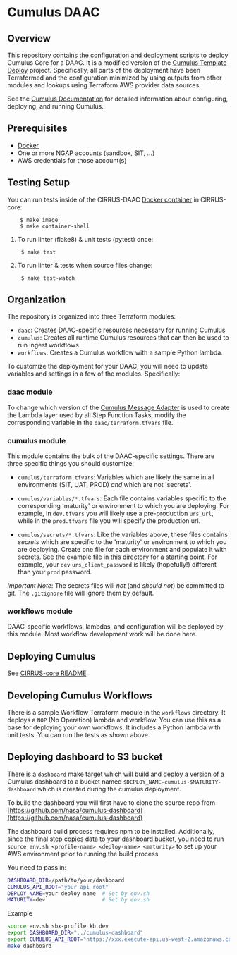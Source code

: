 # Cumulus DAAC

## Overview

This repository contains the configuration and deployment scripts to
deploy Cumulus Core for a DAAC. It is a modified version of the
[Cumulus Template
Deploy](https://github.com/nasa/cumulus-template-deploy)
project. Specifically, all parts of the deployment have been
Terraformed and the configuration minimized by using outputs from
other modules and lookups using Terraform AWS provider data sources.

See the [Cumulus
Documentation](https://nasa.github.io/cumulus/docs/deployment/deployment-readme)
for detailed information about configuring, deploying, and running
Cumulus.

## Prerequisites

* [Docker](https://www.docker.com/get-started)
* One or more NGAP accounts (sandbox, SIT, ...)
* AWS credentials for those account(s)

## Testing Setup

You can run tests inside of the CIRRUS-DAAC [Docker container](https://github.com/asfadmin/CIRRUS-DAAC/blob/master/Dockerfile)
in CIRRUS-core:

        $ make image
        $ make container-shell

1. To run linter (flake8) & unit tests (pytest) once:

        $ make test

2. To run linter & tests when source files change:

        $ make test-watch

## Organization

The repository is organized into three Terraform modules:

* `daac`: Creates DAAC-specific resources necessary for running Cumulus
* `cumulus`: Creates all runtime Cumulus resources that can then be used
  to run ingest workflows.
* `workflows`: Creates a Cumulus workflow with a sample Python lambda.

To customize the deployment for your DAAC, you will need to update
variables and settings in a few of the modules. Specifically:

### daac module

To change which version of the [Cumulus Message
Adapter](https://github.com/nasa/cumulus-message-adapter) is used to
create the Lambda layer used by all Step Function Tasks, modify the
corresponding variable in the `daac/terraform.tfvars` file.

### cumulus module

This module contains the bulk of the DAAC-specific settings. There are
three specific things you should customize:

* `cumulus/terraform.tfvars`: Variables which are likely the same in all
  environments (SIT, UAT, PROD) _and_ which are not 'secrets'.

* `cumulus/variables/*.tfvars`: Each file contains variables specific to
  the corresponding 'maturity' or environment to which you are
  deploying. For example, in `dev.tfvars` you will likely use a
  pre-production `urs_url`, while in the `prod.tfvars` file you will
  specify the production url.

* `cumulus/secrets/*.tfvars`: Like the variables above, these files
  contains *secrets* which are specific to the 'maturity' or environment
  to which you are deploying. Create one file for each environment and
  populate it with secrets. See the example file in this directory for
  a starting point. For example, your `dev` `urs_client_password` is
  likely (hopefully!) different than your `prod` password.

*Important Note*: The secrets files will *not* (and *should not*) be
committed to git. The `.gitignore` file will ignore them by default.

### workflows module

DAAC-specific workflows, lambdas, and configuration will be deployed
by this module. Most workflow development work will be done here.

## Deploying Cumulus

See [CIRRUS-core README](https://github.com/asfadmin/CIRRUS-core/blob/master/README.md).

## Developing Cumulus Workflows

There is a sample Workflow Terraform module in the `workflows`
directory. It deploys a `NOP` (No Operation) lambda and workflow. You
can use this as a base for deploying your own workflows. It includes a
Python lambda with unit tests. You can run the tests as shown above.

## Deploying dashboard to S3 bucket

There is a `dashboard` make target which will build and deploy a version of a
Cumulus dashboard to a bucket named `$DEPLOY_NAME-cumulus-$MATURITY-dashboard`
which is created during the cumulus deployment.

To build the dashboard you will first have to clone the source repo from
[https://github.com/nasa/cumulus-dashboard](https://github.com/nasa/cumulus-dashboard)

The dashboard build process requires npm to be installed. Additionally,
since the final step copies data to your dashboard bucket, you need to run
`source env.sh <profile-name> <deploy-name> <maturity>` to set up your AWS
environment prior to running the build process

You need to pass in:
```bash
DASHBOARD_DIR=/path/to/your/dashboard
CUMULUS_API_ROOT="your api root"
DEPLOY_NAME=your deploy name  # Set by env.sh
MATURITY=dev                  # Set by env.sh
```

Example
```bash
source env.sh sbx-profile kb dev
export DASHBOARD_DIR="../cumulus-dashboard"
export CUMULUS_API_ROOT="https://xxx.execute-api.us-west-2.amazonaws.com:8000/dev"
make dashboard
```

